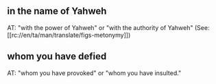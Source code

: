 ## in the name of Yahweh ##

AT: "with the power of Yahweh" or "with the authority of Yahweh" (See: [[rc://en/ta/man/translate/figs-metonymy]])

## whom you have defied ##

AT: "whom you have provoked" or "whom you have insulted."